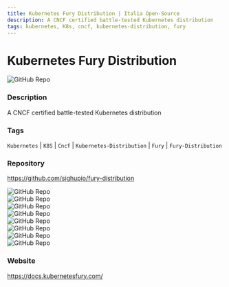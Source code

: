 ```yaml
---
title: Kubernetes Fury Distribution | Italia Open-Source
description: A CNCF certified battle-tested Kubernetes distribution
tags: kubernetes, K8s, cncf, kubernetes-distribution, fury
---
```

        

# Kubernetes Fury Distribution

![GitHub Repo](https://img.shields.io/static/v1?label=category&message=opensource&color=green)

### Description

A CNCF certified battle-tested Kubernetes distribution

### Tags

`Kubernetes` | `K8S` | `Cncf` | `Kubernetes-Distribution` | `Fury` | `Fury-Distribution`

### Repository

https://github.com/sighupio/fury-distribution

![GitHub Repo](https://img.shields.io/github/stars/sighupio/fury-distribution?style=social)<br />![GitHub Repo](https://img.shields.io/github/forks/sighupio/fury-distribution?style=social)<br />![GitHub Repo](https://img.shields.io/github/v/tag/sighupio/fury-distribution?style=social)<br />![GitHub Repo](https://img.shields.io/github/contributors/sighupio/fury-distribution)<br />![GitHub Repo](https://img.shields.io/github/issues-pr/sighupio/fury-distribution)<br />![GitHub Repo](https://img.shields.io/github/issues/sighupio/fury-distribution)<br />![GitHub Repo](https://img.shields.io/github/license/sighupio/fury-distribution)<br />![GitHub Repo](https://img.shields.io/github/last-commit/sighupio/fury-distribution)<br />

### Website

https://docs.kubernetesfury.com/